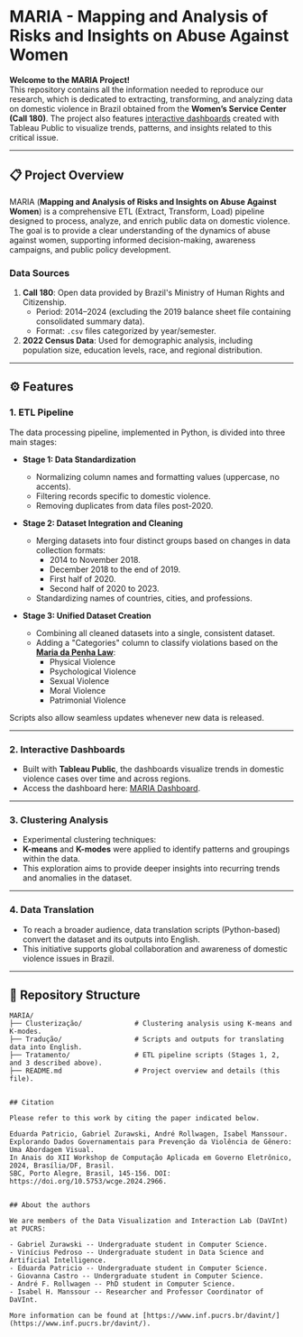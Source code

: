 # MARIA - Mapping and Analysis of Risks and Insights on Abuse Against Women

**Welcome to the MARIA Project!**  
This repository contains all the information needed to reproduce our research, which is dedicated to extracting, transforming, and analyzing data on domestic violence in Brazil obtained from the **Women’s Service Center (Call 180)**. The project also features [interactive dashboards](https://public.tableau.com/app/profile/isabel.manssour4994/viz/MARIAEnglish/Incio) created with Tableau Public to visualize trends, patterns, and insights related to this critical issue. 

---

## 📋 Project Overview

MARIA (**Mapping and Analysis of Risks and Insights on Abuse Against Women**) is a comprehensive ETL (Extract, Transform, Load) pipeline designed to process, analyze, and enrich public data on domestic violence. The goal is to provide a clear understanding of the dynamics of abuse against women, supporting informed decision-making, awareness campaigns, and public policy development.

### Data Sources
1. **Call 180**: Open data provided by Brazil's Ministry of Human Rights and Citizenship.  
   - Period: 2014–2024 (excluding the 2019 balance sheet file containing consolidated summary data).
   - Format: `.csv` files categorized by year/semester.
2. **2022 Census Data**: Used for demographic analysis, including population size, education levels, race, and regional distribution.

---

## ⚙️ Features

### 1. ETL Pipeline
The data processing pipeline, implemented in Python, is divided into three main stages:  
- **Stage 1: Data Standardization**  
  - Normalizing column names and formatting values (uppercase, no accents).  
  - Filtering records specific to domestic violence.  
  - Removing duplicates from data files post-2020.

- **Stage 2: Dataset Integration and Cleaning**  
  - Merging datasets into four distinct groups based on changes in data collection formats:  
    - 2014 to November 2018.  
    - December 2018 to the end of 2019.  
    - First half of 2020.  
    - Second half of 2020 to 2023.  
  - Standardizing names of countries, cities, and professions.

- **Stage 3: Unified Dataset Creation**  
  - Combining all cleaned datasets into a single, consistent dataset.  
  - Adding a "Categories" column to classify violations based on the [**Maria da Penha Law**](https://tinyurl.com/2sz9cfsa):  
    - Physical Violence  
    - Psychological Violence  
    - Sexual Violence  
    - Moral Violence  
    - Patrimonial Violence  

Scripts also allow seamless updates whenever new data is released.

---

### 2. Interactive Dashboards
- Built with **Tableau Public**, the dashboards visualize trends in domestic violence cases over time and across regions.  
- Access the dashboard here: [MARIA Dashboard](https://public.tableau.com/app/profile/isabel.manssour4994/viz/MARIAEnglish/Incio).

---

### 3. Clustering Analysis
- Experimental clustering techniques:
- **K-means** and **K-modes** were applied to identify patterns and groupings within the data.  
- This exploration aims to provide deeper insights into recurring trends and anomalies in the dataset.

---

### 4. Data Translation
- To reach a broader audience, data translation scripts (Python-based) convert the dataset and its outputs into English.  
- This initiative supports global collaboration and awareness of domestic violence issues in Brazil.

---

## 📁 Repository Structure

```plaintext
MARIA/
├── Clusterização/             # Clustering analysis using K-means and K-modes.
├── Tradução/                  # Scripts and outputs for translating data into English.
├── Tratamento/                # ETL pipeline scripts (Stages 1, 2, and 3 described above).
├── README.md                  # Project overview and details (this file).


## Citation

Please refer to this work by citing the paper indicated below.

Eduarda Patricio, Gabriel Zurawski, André Rollwagen, Isabel Manssour. 
Explorando Dados Governamentais para Prevenção da Violência de Gênero: Uma Abordagem Visual. 
In Anais do XII Workshop de Computação Aplicada em Governo Eletrônico, 2024, Brasília/DF, Brasil. 
SBC, Porto Alegre, Brasil, 145-156. DOI: https://doi.org/10.5753/wcge.2024.2966.


## About the authors

We are members of the Data Visualization and Interaction Lab (DaVInt) at PUCRS:

- Gabriel Zurawski -- Undergraduate student in Computer Science.
- Vinícius Pedroso -- Undergraduate student in Data Science and Artificial Intelligence.
- Eduarda Patricio -- Undergraduate student in Computer Science.
- Giovanna Castro -- Undergraduate student in Computer Science.
- André F. Rollwagen -- PhD student in Computer Science.
- Isabel H. Manssour -- Researcher and Professor Coordinator of DaVInt.

More information can be found at [https://www.inf.pucrs.br/davint/](https://www.inf.pucrs.br/davint/).
